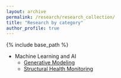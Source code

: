 ```yaml
---
layout: archive
permalink: /research/research_collection/
title: "Research by category"
author_profile: true
---
```


{% include base_path %}

- Machine Learning and AI
    - [Generative Modeling](/research/cat_generative)
    - [Structural Health Monitoring](/research/cat_shm)

